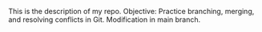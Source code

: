This is the description of my repo.
Objective: Practice branching, merging, and resolving conflicts in Git.
Modification in main branch.